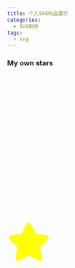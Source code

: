 ```yaml
---
title: 个人SVG作品展示
categories:
  - SVG制作
tags:
  - svg
---
```


### My own stars
<head>
	<meta charset="UTF-8">
	<style>
		.star
{
	width:20%;
	height:20%;
	color:yellow;
	position:relative;
	animation:star 4s infinite;
	animation-direction:alternate;

	-webkit-animation:star 4s infinite;
	-webkit-animation-direction:alternate;
}

@keyframes star
{
	0%   {background: -webkit-linear-gradient(left, yellow , red); left:50%; top:0px;}
	25%  {background:-webkit-linear-gradient(left, red , pink); left:0%; top:200px;}
	50%  {background:-webkit-linear-gradient(left, pink , orange); left:100%; top:200px;}
	75%  {background:-webkit-linear-gradient(left, orange , yellow); left:50%; top:1000x;}
	100% {background:-webkit-linear-gradient(left, yellow , red); left:50%; top:0px;}
	}


@-webkit-keyframes star 
{
	0%   {background: -webkit-linear-gradient(left, yellow , red); left:50%; top:0px;}
	25%  {background:-webkit-linear-gradient(left, red , pink); left:0%; top:200px;}
	50%  {background:-webkit-linear-gradient(left, pink , orange); left:100%; top:200px;}
	75%  {background:-webkit-linear-gradient(left, orange , yellow); left:50%; top:1000x;}
	100% {background:-webkit-linear-gradient(left, yellow , red); left:50%; top:0px;}
	}
	</style>
</head>

<body>
	<svg class="star" viewBox="0 0 576 512">
		<path fill="currentColor" d="M259.3 17.8L194 150.2 47.9 171.5c-26.2 3.8-36.7 36.1-17.7 54.6l105.7 103-25 145.5c-4.5 26.3 23.2 46 46.4 33.7L288 439.6l130.7 68.7c23.2 12.2 50.9-7.4 46.4-33.7l-25-145.5 105.7-103c19-18.5 8.5-50.8-17.7-54.6L382 150.2 316.7 17.8c-11.7-23.6-45.6-23.9-57.4 0z"></path>
	</svg>
</body>
